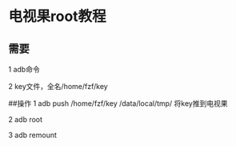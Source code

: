 # 电视果root教程

## 需要
1 adb命令

2 key文件，全名/home/fzf/key

##操作
1 adb push /home/fzf/key /data/local/tmp/ 将key推到电视果

2 adb root
 
3 adb remount